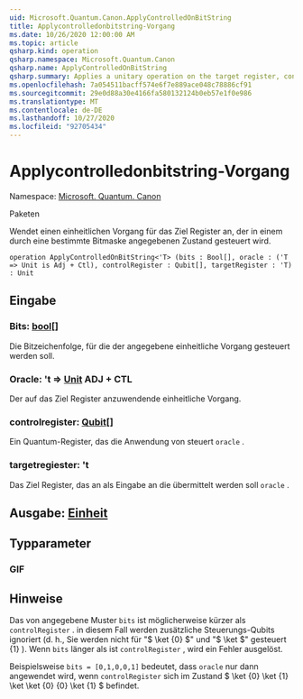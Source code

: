 ```yaml
---
uid: Microsoft.Quantum.Canon.ApplyControlledOnBitString
title: Applycontrolledonbitstring-Vorgang
ms.date: 10/26/2020 12:00:00 AM
ms.topic: article
qsharp.kind: operation
qsharp.namespace: Microsoft.Quantum.Canon
qsharp.name: ApplyControlledOnBitString
qsharp.summary: Applies a unitary operation on the target register, controlled on a a state specified by a given bit mask.
ms.openlocfilehash: 7a054511bacff574e6f7e889ace048c78886cf91
ms.sourcegitcommit: 29e0d88a30e4166fa580132124b0eb57e1f0e986
ms.translationtype: MT
ms.contentlocale: de-DE
ms.lasthandoff: 10/27/2020
ms.locfileid: "92705434"
---
```

# <a name="applycontrolledonbitstring-operation"></a>Applycontrolledonbitstring-Vorgang

Namespace: [Microsoft. Quantum. Canon](xref:Microsoft.Quantum.Canon)

Paketen [](https://nuget.org/packages/)


Wendet einen einheitlichen Vorgang für das Ziel Register an, der in einem durch eine bestimmte Bitmaske angegebenen Zustand gesteuert wird.

```qsharp
operation ApplyControlledOnBitString<'T> (bits : Bool[], oracle : ('T => Unit is Adj + Ctl), controlRegister : Qubit[], targetRegister : 'T) : Unit
```


## <a name="input"></a>Eingabe

### <a name="bits--bool"></a>Bits: [bool](xref:microsoft.quantum.lang-ref.bool)[]

Die Bitzeichenfolge, für die der angegebene einheitliche Vorgang gesteuert werden soll.


### <a name="oracle--t--unit-adj--ctl"></a>Oracle: 't => [Unit](xref:microsoft.quantum.lang-ref.unit) ADJ + CTL

Der auf das Ziel Register anzuwendende einheitliche Vorgang.


### <a name="controlregister--qubit"></a>controlregister: [Qubit](xref:microsoft.quantum.lang-ref.qubit)[]

Ein Quantum-Register, das die Anwendung von steuert `oracle` .


### <a name="targetregister--t"></a>targetregiester: 't

Das Ziel Register, das an als Eingabe an die übermittelt werden soll `oracle` .



## <a name="output--unit"></a>Ausgabe: [Einheit](xref:microsoft.quantum.lang-ref.unit)



## <a name="type-parameters"></a>Typparameter

### <a name="t"></a>GIF



## <a name="remarks"></a>Hinweise

Das von angegebene Muster `bits` ist möglicherweise kürzer als `controlRegister` . in diesem Fall werden zusätzliche Steuerungs-Qubits ignoriert (d. h., Sie werden nicht für "$ \ket {0} $" und "$ \ket $" gesteuert {1} ).
Wenn `bits` länger als ist `controlRegister` , wird ein Fehler ausgelöst.

Beispielsweise `bits = [0,1,0,0,1]` bedeutet, dass `oracle` nur dann angewendet wird, wenn `controlRegister` sich im Zustand $ \ket {0} \ket {1} \ket \ket {0} {0} \ket {1} $ befindet.